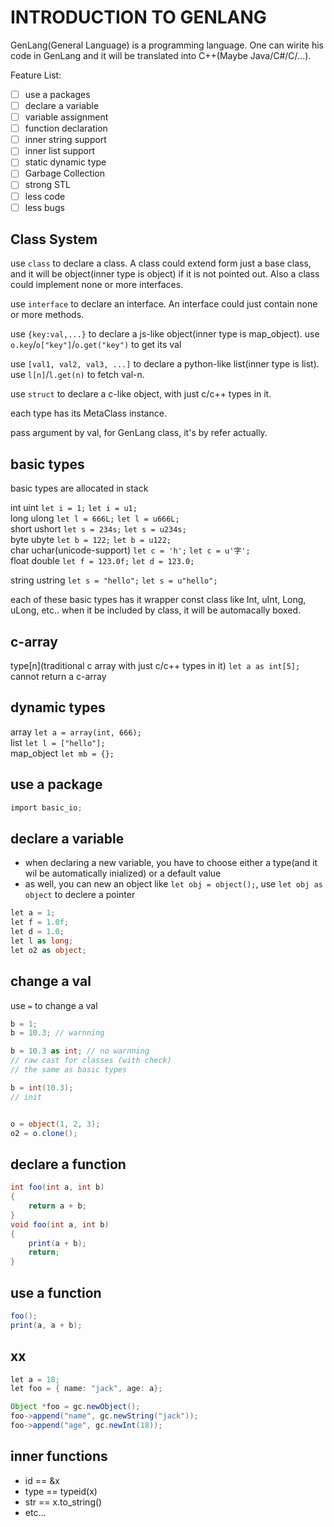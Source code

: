 # INTRODUCTION TO GENLANG

GenLang(General Language) is a programming language. One can wirite his code in GenLang and it will be translated into C++(Maybe Java/C#/C/...).

Feature List:

- [ ] use a packages
- [ ] declare a variable
- [ ] variable assignment
- [ ] function declaration
- [ ] inner string support
- [ ] inner list support
- [ ] static dynamic type
- [ ] Garbage Collection
- [ ] strong STL
- [ ] less code
- [ ] less bugs

## Class System
use `class` to declare a class. A class could extend form just a base class, and it will be object(inner type is object) if it is not pointed out. Also a class could implement none or more interfaces.  



use `interface` to declare an interface. An interface could just contain none or more methods.

use `{key:val,...}` to declare a js-like object(inner type is map_object). use `o.key`/`o["key"]`/`o.get("key")` to get its val

use `[val1, val2, val3, ...]` to declare a python-like list(inner type is list). use `l[n]`/`l.get(n)` to fetch val-n.

use `struct` to declare a c-like object, with just c/c++ types in it.

each type has its MetaClass instance.

pass argument by val, for GenLang class, it's by refer actually.

## basic types
basic types are allocated in stack 


int uint                     `let i = 1;`       `let i = u1;`   
long ulong                   `let l = 666L;`    `let l = u666L;`   
short ushort                 `let s = 234s;`    `let s = u234s;`  
byte ubyte                   `let b = 122;`     `let b = u122;`  
char uchar(unicode-support)  `let c = 'h';`     `let c = u'字';`  
float double                 `let f = 123.0f;`  `let d = 123.0;`

string ustring               `let s = "hello";`  `let s = u"hello";`

each of these basic types has it wrapper const class like Int, uInt, Long, uLong, etc.. when it be included by class, it will be automacally boxed.

## c-array

type[n](traditional c array with just c/c++ types in it) `let a as int[5];`  
cannot return a c-array



## dynamic types
array               `let a = array(int, 666);`  
list                `let l = ["hello"];`  
map_object          `let mb = {};`  




## use a package

```csharp
import basic_io;
```

## declare a variable

- when declaring a new variable, you have to choose either a type(and it wil be automatically inialized) or a default value
- as well, you can new an object like `let obj = object();`, use `let obj as object` to declere a pointer

```csharp
let a = 1;
let f = 1.0f;
let d = 1.0;
let l as long;
let o2 as object;

```

## change a val

use `=` to change a val

```csharp
b = 1;
b = 10.3; // warnning

b = 10.3 as int; // no warnning
// raw cast for classes (with check)
// the same as basic types

b = int(10.3);
// init


o = object(1, 2, 3);
o2 = o.clone();
```

## declare a function

```csharp
int foo(int a, int b)
{
    return a + b;
}
void foo(int a, int b)
{
    print(a + b);
    return;
}
```

## use a function

```csharp
foo();
print(a, a + b);

```
## xx

```csharp
let a = 18;
let foo = { name: "jack", age: a};
```

```java
Object *foo = gc.newObject();
foo->append("name", gc.newString("jack"));
foo->append("age", gc.newInt(18));
```

## inner functions

- id  == &x
- type == typeid(x)
- str == x.to_string()
- etc...
